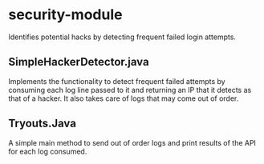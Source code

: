 # security-module

Identifies potential hacks by detecting frequent failed login attempts.

## SimpleHackerDetector.java 

Implements the functionality to detect frequent failed attempts by consuming each log line passed to it and returning an IP that it detects as that of a hacker. It also takes care of logs that may come out of order.

## Tryouts.Java

A simple main method to send out of order logs and print results of the API for each log consumed.

